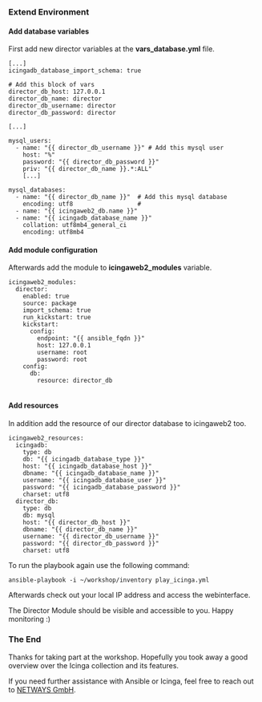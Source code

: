 ### Extend Environment

#### Add database variables

First add new director variables at the **vars_database.yml** file.

```
[...]
icingadb_database_import_schema: true

# Add this block of vars
director_db_host: 127.0.0.1
director_db_name: director
director_db_username: director
director_db_password: director

[...]

mysql_users:
  - name: "{{ director_db_username }}" # Add this mysql user
    host: "%"
    password: "{{ director_db_password }}"
    priv: "{{ director_db_name }}.*:ALL"
    [...]

mysql_databases:
  - name: "{{ director_db_name }}"  # Add this mysql database
    encoding: utf8                  #
  - name: "{{ icingaweb2_db.name }}"
  - name: "{{ icingadb_database_name }}"
    collation: utf8mb4_general_ci
    encoding: utf8mb4
```

#### Add module configuration

Afterwards add the module to **icingaweb2_modules** variable.

```
icingaweb2_modules:
  director:
    enabled: true
    source: package
    import_schema: true
    run_kickstart: true
    kickstart:
      config:
        endpoint: "{{ ansible_fqdn }}"
        host: 127.0.0.1
        username: root
        password: root
    config:
      db:
        resource: director_db


```

#### Add resources

In addition add the resource of our director database to icingaweb2 too.

```
icingaweb2_resources:
  icingadb:
    type: db
    db: "{{ icingadb_database_type }}"
    host: "{{ icingadb_database_host }}"
    dbname: "{{ icingadb_database_name }}"
    username: "{{ icingadb_database_user }}"
    password: "{{ icingadb_database_password }}"
    charset: utf8
  director_db:
    type: db
    db: mysql
    host: "{{ director_db_host }}"
    dbname: "{{ director_db_name }}"
    username: "{{ director_db_username }}"
    password: "{{ director_db_password }}"
    charset: utf8
```

To run the playbook again use the following command:

`ansible-playbook -i ~/workshop/inventory play_icinga.yml`

Afterwards check out your local IP address and access the webinterface.

The Director Module should be visible and accessible to you. Happy monitoring :)

### The End

Thanks for taking part at the workshop. Hopefully you took away a good overview over the Icinga collection and its features.

If you need further assistance with Ansible or Icinga, feel free to reach out to [NETWAYS GmbH](https://netways.de).
